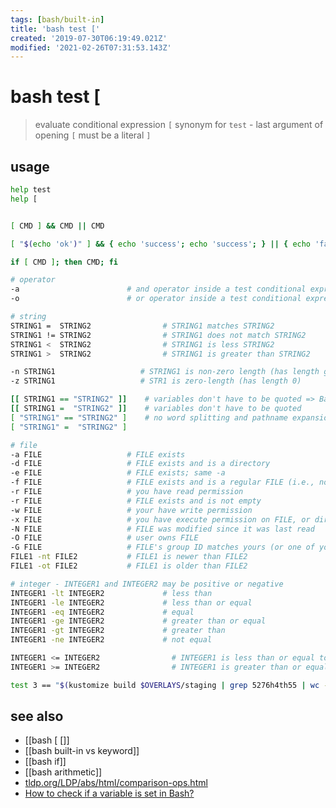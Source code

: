 ```yaml
---
tags: [bash/built-in]
title: 'bash test ['
created: '2019-07-30T06:19:49.021Z'
modified: '2021-02-26T07:31:53.143Z'
---
```


# bash test [

> evaluate conditional expression
> `[` synonym for `test` - last argument of opening `[` must be a literal `]`

## usage
```sh
help test
help [


[ CMD ] && CMD || CMD

[ "$(echo 'ok')" ] && { echo 'success'; echo 'success'; } || { echo 'fail'; echo 'fail'; }    # notic space between curly-braces

if [ CMD ]; then CMD; fi

# operator
-a                        # and operator inside a test conditional expression
-o                        # or operator inside a test conditional expression

# string
STRING1 =  STRING2                # STRING1 matches STRING2
STRING1 != STRING2                # STRING1 does not match STRING2
STRING1 <  STRING2                # STRING1 is less STRING2
STRING1 >  STRING2                # STRING1 is greater than STRING2

-n STRING1                   # STRING1 is non-zero length (has length greater than 0)
-z STRING1                   # STR1 is zero-length (has length 0)

[[ STRING1 == "STRING2" ]]    # variables don't have to be quoted => Bash performs word splitting and pathname expansion
[[ STRING1 =  "STRING2" ]]    # variables don't have to be quoted
[ "STRING1" == "STRING2" ]    # no word splitting and pathname expansion
[ "STRING1" =  "STRING2" ]

# file
-a FILE                   # FILE exists
-d FILE                   # FILE exists and is a directory
-e FILE                   # FILE exists; same -a
-f FILE                   # FILE exists and is a regular FILE (i.e., not a directory or other special type of FILE)
-r FILE                   # you have read permission
-r FILE                   # FILE exists and is not empty
-w FILE                   # your have write permission
-x FILE                   # you have execute permission on FILE, or directory search permission if it is a directory
-N FILE                   # FILE was modified since it was last read
-O FILE                   # user owns FILE
-G FILE                   # FILE's group ID matches yours (or one of yours, if you are in multiple groups)
FILE1 -nt FILE2           # FILE1 is newer than FILE2
FILE1 -ot FILE2           # FILE1 is older than FILE2

# integer - INTEGER1 and INTEGER2 may be positive or negative
INTEGER1 -lt INTEGER2             # less than
INTEGER1 -le INTEGER2             # less than or equal
INTEGER1 -eq INTEGER2             # equal
INTEGER1 -ge INTEGER2             # greater than or equal
INTEGER1 -gt INTEGER2             # greater than
INTEGER1 -ne INTEGER2             # not equal

INTEGER1 <= INTEGER2                # INTEGER1 is less than or equal to INTEGER2
INTEGER1 >= INTEGER2                # INTEGER1 is greater than or equal to INTEGER2

test 3 == "$(kustomize build $OVERLAYS/staging | grep 5276h4th55 | wc -l)"; echo "$?"
```

## see also
- [[bash [ []]
- [[bash built-in vs keyword]]
- [[bash if]]
- [[bash arithmetic]]
- [tldp.org/LDP/abs/html/comparison-ops.html](https://tldp.org/LDP/abs/html/comparison-ops.html)
- [How to check if a variable is set in Bash?](https://stackoverflow.com/questions/3601515/how-to-check-if-a-variable-is-set-in-bash)
